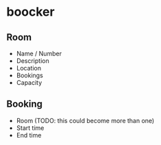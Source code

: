 # boocker


## Room
- Name / Number
- Description
- Location
- Bookings
- Capacity

## Booking
- Room (TODO: this could become more than one)
- Start time
- End time
